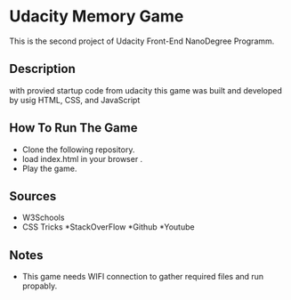 # Udacity Memory Game
This is the second project of Udacity Front-End NanoDegree Programm.

## Description
with provied startup code from udacity this game was built and developed by usig HTML, CSS, and JavaScript 

## How To Run The Game
* Clone the following repository.
* load index.html in your browser .
* Play the game.

## Sources
* W3Schools
* CSS Tricks
*StackOverFlow
*Github
*Youtube

## Notes
* This game needs WIFI connection to gather required files and run propably.